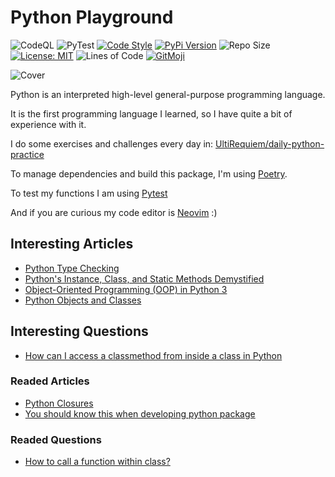 # Python Playground

![CodeQL](https://github.com/UltiRequiem/python/workflows/CodeQL/badge.svg)
![PyTest](https://github.com/UltiRequiem/python/workflows/PyTest/badge.svg)
[![Code Style](https://img.shields.io/badge/Code%20Style-Black-000000.svg)](https://github.com/psf/black)
[![PyPi Version](https://img.shields.io/pypi/v/ultiplayground)](https://pypi.org/project/ultiplayground)
![Repo Size](https://img.shields.io/github/repo-size/ultirequiem/python?style=flat-square&label=Repo)
[![License: MIT](https://img.shields.io/badge/License-MIT-blue.svg)](https://opensource.org/licenses/MIT)
![Lines of Code](https://img.shields.io/tokei/lines/github.com/UltiRequiem/python?color=blue&label=Total%20Lines)
[![GitMoji](https://img.shields.io/badge/Gitmoji-%F0%9F%8E%A8%20-FFDD67.svg)](https://gitmoji.dev)

![Cover](https://i.imgur.com/h9R7o2k.png)

Python is an interpreted high-level general-purpose programming language.

It is the first programming language I learned,
so I have quite a bit of experience with it.

I do some exercises and challenges every day in:
[UltiRequiem/daily-python-practice](https://github.com/UltiRequiem/daily-python-practice)

To manage dependencies and build this package,
I'm using [Poetry](https://python-poetry.org).

To test my functions I am using [Pytest](https://pytest.org)

And if you are curious my code
editor is [Neovim](https://github.com/UltiRequiem/UltiVim) :)

## Interesting Articles

- [Python Type Checking](https://realpython.com/python-type-checking)
- [Python's Instance, Class, and Static Methods Demystified](https://realpython.com/instance-class-and-static-methods-demystified)
- [Object-Oriented Programming (OOP) in Python 3](https://realpython.com/python3-object-oriented-programming)
- [Python Objects and Classes](https://www.programiz.com/python-programming/class)

## Interesting Questions

- [How can I access a classmethod from inside a class in Python](https://stackoverflow.com/questions/13900515)

### Readed Articles

- [Python Closures](https://www.programiz.com/python-programming/closure)
- [You should know this when developing python package](https://medium.com/@udiyosovzon/things-you-should-know-when-developing-python-package-5fefc1ea3606)

### Readed Questions

- [How to call a function within class?](https://stackoverflow.com/questions/5615648)
